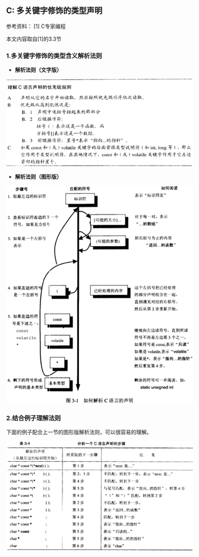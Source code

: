 ## C: 多关键字修饰的类型声明

参考资料：
\[1\] C专家编程

本文内容取自\[1\]的3.3节

### 1.多关键字修饰的类型含义解析法则

* **解析法则（文字版）**

![](/assets/c013_001.PNG)

* **解析法则（图形版）**

![](/assets/c013_002.PNG)

### 2.结合例子理解法则

下面的例子配合上一节的图形版解析法则，可以很容易的理解。

![](/assets/c013_003.PNG)
